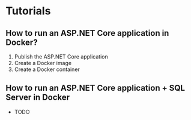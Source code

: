 # Tutorials

## How to run an ASP.NET Core application in Docker?
1. Publish the ASP.NET Core application
2. Create a Docker image
3. Create a Docker container

## How to run an ASP.NET Core application + SQL Server in Docker
- TODO